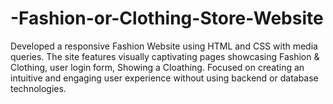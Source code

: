 # -Fashion-or-Clothing-Store-Website
Developed a responsive Fashion Website using HTML and CSS with media queries. The site features visually captivating pages showcasing Fashion &amp; Clothing, user login form, Showing a Cloathing. Focused on creating an intuitive and engaging user experience without using backend or database technologies.
